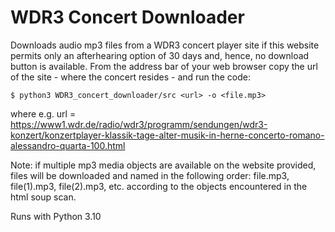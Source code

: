 # WDR3 Concert Downloader

Downloads audio mp3 files from a WDR3 concert player site if this website
permits only an afterhearing option of 30 days and, hence, no download button
is available. From the address bar of your web browser copy the url of the 
site - where the concert resides - and run the code:

    $ python3 WDR3_concert_downloader/src <url> -o <file.mp3>
where e.g.
url = https://www1.wdr.de/radio/wdr3/programm/sendungen/wdr3-konzert/konzertplayer-klassik-tage-alter-musik-in-herne-concerto-romano-alessandro-quarta-100.html

Note: if multiple mp3 media objects are available on the website provided,
files will be downloaded and named in the following order:
file.mp3, file(1).mp3, file(2).mp3, etc. according to the objects encountered in
the html soup scan.

Runs with Python 3.10